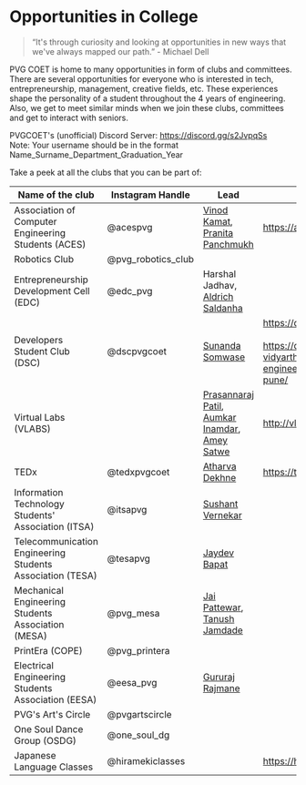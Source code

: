 # Opportunities in College

> “It's through curiosity and looking at opportunities in new ways that we've always mapped our path.” - Michael Dell  

PVG COET is home to many opportunities in form of clubs and committees. There are several opportunities for everyone who is interested in tech, entrepreneurship, management, creative fields, etc. These experiences shape the personality of a student throughout the 4 years of engineering. Also, we get to meet similar minds when we join these clubs, committees and get to interact with seniors.  

PVGCOET's (unofficial) Discord Server: https://discord.gg/s2JvpqSs  
Note: Your username should be in the format Name_Surname_Department_Graduation_Year

Take a peek at all the clubs that you can be part of:  

| Name of the club | Instagram Handle | Lead | Website |
| --------------- | --------------- | --------------- | --------------- |
| Association of Computer Engineering Students (ACES) | @acespvg | [Vinod Kamat](https://www.linkedin.com/in/vinodkamat2607/), [Pranita Panchmukh](https://www.linkedin.com/in/pranita-panchmukh-2444501b6/) | https://acespvgcoet.web.app/ |
| Robotics Club | @pvg_robotics_club | | 
| Entrepreneurship Development Cell (EDC) | @edc_pvg | Harshal Jadhav, [Aldrich Saldanha](https://www.linkedin.com/in/aldrich-saldanha-a168a01b7/) | |
| Developers Student Club (DSC) | @dscpvgcoet | [Sunanda Somwase](https://www.linkedin.com/in/sunandasomwase/) |https://dscpvgcoet.github.io/<br><br>https://dsc.community.dev/pune-vidyarthi-grihas-college-of-engineering-and-technology-pune/ |
| Virtual Labs (VLABS) |  | [Prasannaraj Patil](https://www.linkedin.com/in/prasannaraj-patil/), [Aumkar Inamdar](https://www.linkedin.com/in/aumkar-inamdar-57964b191/), [Amey Satwe](https://www.linkedin.com/in/amey-satwe/) | http://vlabs.iitb.ac.in/vlab/|
| TEDx | @tedxpvgcoet | [Atharva Dekhne](https://www.linkedin.com/in/atharvadhekne/) | https://tedxpvgcoet.com |
| Information Technology Students' Association (ITSA) |  @itsapvg | [Sushant Vernekar](https://www.linkedin.com/in/sushant-vernekar-98a00a181/) |  | linktr.ee/itsapvg |
| Telecommunication Engineering Students Association (TESA) | @tesapvg |[Jaydev Bapat](https://www.linkedin.com/in/jaydev-bapat-1535b91b5/) | |
| Mechanical Engineering Students Association (MESA) | @pvg_mesa | [Jai Pattewar](https://www.linkedin.com/in/jai-pattewar/), [Tanush Jamdade](https://www.linkedin.com/in/tanush-jamdade-33a6801b1/) | |
| PrintEra (COPE) | @pvg_printera | | |
| Electrical Engineering Students Association (EESA) | @eesa_pvg | [Gururaj Rajmane](https://www.linkedin.com/in/gururaj-rajmane-519787201/) | |
| PVG's Art's Circle | @pvgartscircle | | |
| One Soul Dance Group (OSDG) | @one_soul_dg | | |
| Japanese Language Classes | @hiramekiclasses | | https://hirameki.co.in/ |
